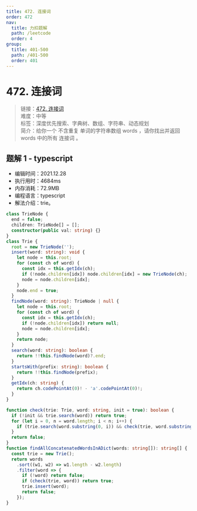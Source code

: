 ```yaml
---
title: 472. 连接词
order: 472
nav:
  title: 力扣题解
  path: /leetcode
  order: 4
group:
  title: 401-500
  path: /401-500
  order: 401
---
```


# 472. 连接词

> 链接：[472. 连接词](https://leetcode-cn.com/problems/concatenated-words/)  
> 难度：中等  
> 标签：深度优先搜索、字典树、数组、字符串、动态规划  
> 简介：给你一个 不含重复 单词的字符串数组 words ，请你找出并返回 words 中的所有 连接词 。

## 题解 1 - typescript

- 编辑时间：2021.12.28
- 执行用时：4684ms
- 内存消耗：72.9MB
- 编程语言：typescript
- 解法介绍：trie。

```typescript
class TrieNode {
  end = false;
  children: TrieNode[] = [];
  constructor(public val: string) {}
}
class Trie {
  root = new TrieNode('');
  insert(word: string): void {
    let node = this.root;
    for (const ch of word) {
      const idx = this.getIdx(ch);
      if (!node.children[idx]) node.children[idx] = new TrieNode(ch);
      node = node.children[idx];
    }
    node.end = true;
  }
  findNode(word: string): TrieNode | null {
    let node = this.root;
    for (const ch of word) {
      const idx = this.getIdx(ch);
      if (!node.children[idx]) return null;
      node = node.children[idx];
    }
    return node;
  }
  search(word: string): boolean {
    return !!this.findNode(word)?.end;
  }
  startsWith(prefix: string): boolean {
    return !!this.findNode(prefix);
  }
  getIdx(ch: string) {
    return ch.codePointAt(0)! - 'a'.codePointAt(0)!;
  }
}

function check(trie: Trie, word: string, init = true): boolean {
  if (!init && trie.search(word)) return true;
  for (let i = 0, n = word.length; i < n; i++) {
    if (trie.search(word.substring(0, i)) && check(trie, word.substring(i), false)) return true;
  }
  return false;
}
function findAllConcatenatedWordsInADict(words: string[]): string[] {
  const trie = new Trie();
  return words
    .sort((w1, w2) => w1.length - w2.length)
    .filter(word => {
      if (!word) return false;
      if (check(trie, word)) return true;
      trie.insert(word);
      return false;
    });
}
```
